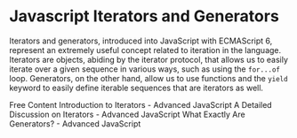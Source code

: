 # Javascript Iterators and Generators

Iterators and generators, introduced into JavaScript with ECMAScript 6, represent an extremely useful concept related to iteration in the language. Iterators are objects, abiding by the iterator protocol, that allows us to easily iterate over a given sequence in various ways, such as using the `for...of` loop. Generators, on the other hand, allow us to use functions and the `yield` keyword to easily define iterable sequences that are iterators as well.

<ResourceGroupTitle>Free Content</ResourceGroupTitle>
<BadgeLink colorScheme='yellow' badgeText='Read' href='https://www.codeguage.com/courses/advanced-js/iteration-introduction'>Introduction to Iterators - Advanced JavaScript</BadgeLink>
<BadgeLink colorScheme='yellow' badgeText='Read' href='https://www.codeguage.com/courses/advanced-js/iteration-iterators'>A Detailed Discussion on Iterators - Advanced JavaScript</BadgeLink>
<BadgeLink colorScheme='yellow' badgeText='Read' href='https://www.codeguage.com/courses/advanced-js/iteration-generators'>What Exactly Are Generators? - Advanced JavaScript</BadgeLink>
